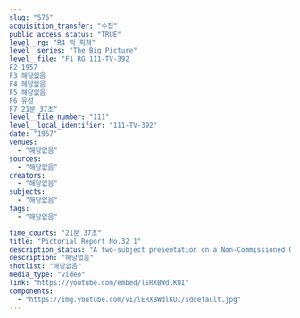 ```yaml
---
slug: "576"
acquisition_transfer: "수집"
public_access_status: "TRUE"
level__rg: "R4 빅 픽쳐"
level__series: "The Big Picture"
level__file: "F1 RG 111-TV-392
F2 1957
F3 해당없음
F4 해당없음
F5 해당없음
F6 유성
F7 21분 37초"
level__file_number: "111"
level__local_identifier: "111-TV-392"
date: "1957"
venues: 
  - "해당없음"
sources: 
  - "해당없음"
creators: 
  - "해당없음"
subjects: 
  - "해당없음"
tags: 
  - "해당없음"

time_courts: "21분 37초"
title: "Pictorial Report No.32 1"
description_status: "A two-subject presentation on a Non-Commissioned Officers Academy in Germany, and the Berlin Horse Platoon."
description: "해당없음"
shotlist: "해당없음"
media_type: "video"
link: "https://youtube.com/embed/lERXBWdlKUI"
components: 
  - "https://img.youtube.com/vi/lERXBWdlKUI/sddefault.jpg"
---
```


